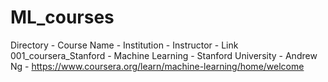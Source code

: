 # ML_courses


Directory - Course Name - Institution - Instructor - Link
001_coursera_Stanford - Machine Learning - Stanford University - Andrew Ng - https://www.coursera.org/learn/machine-learning/home/welcome